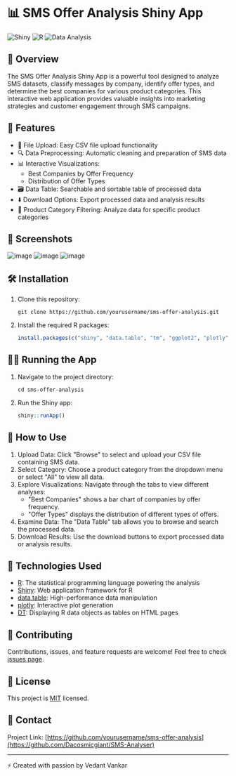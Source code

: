 # 📊 SMS Offer Analysis Shiny App

![Shiny](https://img.shields.io/badge/Shiny-shinyapps.io-blue?style=for-the-badge&logo=R&logoColor=white)
![R](https://img.shields.io/badge/R-%23276DC3.svg?style=for-the-badge&logo=R&logoColor=white)
![Data Analysis](https://img.shields.io/badge/Data%20Analysis-📈-brightgreen?style=for-the-badge)

## 🌟 Overview

The SMS Offer Analysis Shiny App is a powerful tool designed to analyze SMS datasets, classify messages by company, identify offer types, and determine the best companies for various product categories. This interactive web application provides valuable insights into marketing strategies and customer engagement through SMS campaigns.

## 🚀 Features

- 📁 File Upload: Easy CSV file upload functionality
- 🔍 Data Preprocessing: Automatic cleaning and preparation of SMS data
- 📊 Interactive Visualizations: 
  - Best Companies by Offer Frequency
  - Distribution of Offer Types
- 🗃️ Data Table: Searchable and sortable table of processed data
- ⬇️ Download Options: Export processed data and analysis results
- 🎨 Product Category Filtering: Analyze data for specific product categories

## 📸 Screenshots

![image](https://github.com/user-attachments/assets/95e0e7ce-5519-4dd2-abfe-bd2905d39314)
![image](https://github.com/user-attachments/assets/e676b45c-56b1-4885-b9a7-1b81dfc8f956)
![image](https://github.com/user-attachments/assets/dd71e62d-9264-41b6-9fad-e4cb1581e088)

## 🛠️ Installation

1. Clone this repository:
   ```
   git clone https://github.com/yourusername/sms-offer-analysis.git
   ```
2. Install the required R packages:
   ```R
   install.packages(c("shiny", "data.table", "tm", "ggplot2", "plotly", "DT"))
   ```

## 🏃‍♂️ Running the App

1. Navigate to the project directory:
   ```
   cd sms-offer-analysis
   ```
2. Run the Shiny app:
   ```R
   shiny::runApp()
   ```

## 📖 How to Use

1. Upload Data: Click "Browse" to select and upload your CSV file containing SMS data.
2. Select Category: Choose a product category from the dropdown menu or select "All" to view all data.
3. Explore Visualizations: Navigate through the tabs to view different analyses:
   - "Best Companies" shows a bar chart of companies by offer frequency.
   - "Offer Types" displays the distribution of different types of offers.
4. Examine Data: The "Data Table" tab allows you to browse and search the processed data.
5. Download Results: Use the download buttons to export processed data or analysis results.

## 🧰 Technologies Used

- [R](https://www.r-project.org/): The statistical programming language powering the analysis
- [Shiny](https://shiny.rstudio.com/): Web application framework for R
- [data.table](https://rdatatable.gitlab.io/data.table/): High-performance data manipulation
- [plotly](https://plotly.com/r/): Interactive plot generation
- [DT](https://rstudio.github.io/DT/): Displaying R data objects as tables on HTML pages

## 🤝 Contributing

Contributions, issues, and feature requests are welcome! Feel free to check [issues page](https://github.com/Dacosmicgiant/SMS-Analyser/issues).

## 📜 License

This project is [MIT](https://choosealicense.com/licenses/mit/) licensed.

## 👥 Contact

Project Link: [https://github.com/yourusername/sms-offer-analysis](https://github.com/Dacosmicgiant/SMS-Analyser)

---

⚡️ Created with passion by Vedant Vankar
